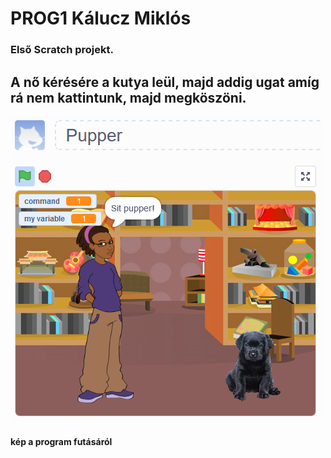 # **PROG1 Kálucz Miklós**

### Első Scratch projekt.

## A nő kérésére a kutya leül, majd addig ugat amíg rá nem kattintunk, majd megköszöni.

![futás közben](Scratch.PNG)
#### kép a program futásáról
